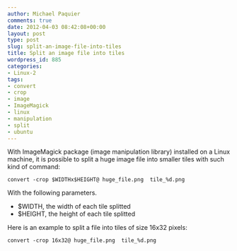 ```yaml
---
author: Michael Paquier
comments: true
date: 2012-04-03 08:42:08+00:00
layout: post
type: post
slug: split-an-image-file-into-tiles
title: Split an image file into tiles
wordpress_id: 885
categories:
- Linux-2
tags:
- convert
- crop
- image
- ImageMagick
- linux
- manipulation
- split
- ubuntu
---
```


With ImageMagick package (image manipulation library) installed on a Linux machine, it is possible to split a huge image file into smaller tiles with such kind of command:

    convert -crop $WIDTHx$HEIGHT@ huge_file.png  tile_%d.png

With the following parameters.

  * $WIDTH, the width of each tile splitted
  * $HEIGHT, the height of each tile splitted



Here is an example to split a file into tiles of size 16x32 pixels:

    convert -crop 16x32@ huge_file.png  tile_%d.png

